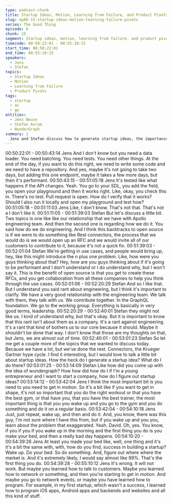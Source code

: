 ```yaml
---
type: podcast-chunk
title: Startup Ideas, Motion, Learning from Failure, and Product Pivots
slug: ep06-15-startup-ideas-motion-learning-failure-pivots
series: The Good Thing
episode: 6
chunk: 15
segment: Startup ideas, motion, learning from failure, and product pivots
timecode: 00:50:22:01 - 00:55:10:15
start_time: 00:50:22:01
end_time: 00:55:10:15
speakers:
  - Jens
  - Stefan
topics:
  - Startup Ideas
  - Motion
  - Learning from Failure
  - Product Pivots
tags:
  - startup
  - ai
  - go
entities:
  - Jens Neuse
  - Stefan Avram
  - WunderGraph
summary: |
  Jens and Stefan discuss how to generate startup ideas, the importance of staying in motion, learning from failure, and the role of product pivots in startup growth and success.
---
```


00:50:22:01 - 00:50:43:14
Jens
And I don't know but you need a data loader. You need batching. You need tests. You need
other things. At the end of the day, if you want to do this right, we need to write some code and
we need to have a repository. And yes, maybe it's not going to take two days, but adding this
one endpoint, maybe it takes a few more days, but then it's performant.
00:50:43:15 - 00:51:05:18
Jens
It's tested like what happens if the API changes. Yeah. You go to your SDL, you add the field,
you open your playground and then it works right. Like, okay, you check this in. There's no test.
Pull request is open. How do I verify that it works? Should I also run it locally and open my
playground and test how?
00:51:05:18 - 00:51:11:03
Jens
Like, I don't know. That's not that. That's not a I don't like it.
00:51:11:05 - 00:51:39:03
Stefan
But let's discuss a little bit. Two topics is one like like our relationship that we have with Apollo
engineering team. And then the second one is regarding how we do it. You said how do we do
engineering. And I think this backtracks to open source is if we were to do something like Rest
connectors, the process that we would do is we would open up an RFC and we would invite all
of our customers to contribute to it, because it's not a quick fix.
00:51:39:03 - 00:52:01:04
Stefan
We're getting in use cases, and people would bring up, hey, like this might introduce the n plus
one problem. Like, how were you guys thinking about that? Hey, how are you guys thinking
about if it's going to be performant and I don't understand or I do understand why, but I won't
say it. This is the benefit of open source is that you get to create these RFCs, and you get
collaboration from all these companies to help you think through the use cases.
00:52:01:06 - 00:52:20:29
Stefan
And so I like that. But I understand you said rant about engineering, but I think it's important to
clarify. We have a very good relationship with the engineering team. We talk with them, they talk
with us. We contribute together. In the GraphQL foundation. We go to the working group.
Everything is basically in very good terms, leadership.
00:52:20:29 - 00:52:40:01
Stefan
they might not like us. I kind of understand why, but that's okay. But it is important to know that
this rant isn't about them as a company. It's a rant against engineering. It's a rant that kind of
bothers us to our core because it should. Maybe it shouldn't be done that way. I don't know that
those are my thoughts on that, but Jens, we are almost out of time.
00:52:40:01 - 00:53:01:23
Stefan
So let me get a couple more of the topics that we wanted to discuss today. Because we have a
lot, but we've done the rest. Connectors, the Krueger Gartner hype cycle. I find it interesting, but
I would love to talk a little bit about startup ideas. How the heck do I generate a startup idea?
What do I do there?
00:53:01:25 - 00:53:14:09
Stefan
Like how did you come up with the idea of wundergraph? How how did how do I if I'm a young
entrepreneur and I want to start a company, how do I figure out startup ideas?
00:53:14:12 - 00:53:42:04
Jens
I think the most important bit is you need to you need to get in motion. So it's a bit like if you
want to get in shape, it's not so important that you do the right workout or that you have the best
gym, or that have you, that you have the best trainer, the most important thing is that you you
wake up and you go to the gym and you do something and do it on a regular basis.
00:53:42:04 - 00:54:10:18
Jens
Just, just repeat, wake up, and then and do it. And, you know, there was this guy, I'm not sure
where I have this from, but if you wake up and you you, learn about the problem that
exaggerated. Yeah. David. Oh, yes. You know, if you if you if you wake up in the morning and
the first thing you do is you make your bed, and then a really bad day happens.
00:54:10:20 - 00:54:39:26
Jens
At least you made your bed like, well, one thing and it's it's a bit the same with, with, how do you
find, success in building a startup? Wake up. Do your bed. So do something. And, figure out
where where the market is. And it's extremely likely, I would say almost like 99%. That's the first
thing you do.
00:54:39:28 - 00:55:10:12
Jens
It's wrong. It will not work. But maybe you learned how to talk to customers. Maybe you learned
how to network or something, and then you're starting to get in motion. And maybe you go to
network events, or maybe you have learned how to program. For example, in my first startup,
which wasn't a success, I learned how to program iOS apps, Android apps and backends and
websites and all this kind of stuff.